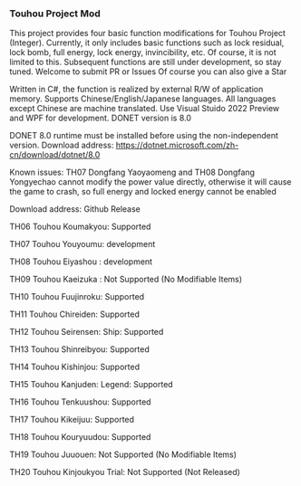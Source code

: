 ### Touhou Project Mod
This project provides four basic function modifications for Touhou Project (Integer). Currently, it only includes basic functions such as lock residual, lock bomb, full energy, lock energy, invincibility, etc. Of course, it is not limited to this. Subsequent functions are still under development, so stay tuned. Welcome to submit PR or Issues Of course you can also give a Star

Written in C#, the function is realized by external R/W of application memory. Supports Chinese/English/Japanese languages. All languages ​​except Chinese are machine translated. Use Visual Stuido 2022 Preview and WPF for development. DONET version is 8.0

DONET 8.0 runtime must be installed before using the non-independent version. Download address: https://dotnet.microsoft.com/zh-cn/download/dotnet/8.0

Known issues: TH07 Dongfang Yaoyaomeng and TH08 Dongfang Yongyechao cannot modify the power value directly, otherwise it will cause the game to crash, so full energy and locked energy cannot be enabled

Download address: Github Release

TH06 Touhou Koumakyou: Supported

TH07 Touhou Youyoumu:  development

TH08 Touhou Eiyashou : development

TH09 Touhou Kaeizuka : Not Supported (No Modifiable Items)

TH10 Touhou Fuujinroku: Supported

TH11 Touhou Chireiden: Supported

TH12 Touhou Seirensen: Ship: Supported

TH13 Touhou Shinreibyou: Supported

TH14 Touhou Kishinjou: Supported

TH15 Touhou Kanjuden: Legend: Supported

TH16 Touhou Tenkuushou: Supported

TH17 Touhou Kikeijuu: Supported

TH18 Touhou Kouryuudou: Supported

TH19 Touhou Juuouen: Not Supported (No Modifiable Items)

TH20 Touhou Kinjoukyou Trial: Not Supported (Not Released)
